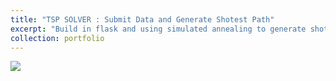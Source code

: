 ```yaml
---
title: "TSP SOLVER : Submit Data and Generate Shotest Path"
excerpt: "Build in flask and using simulated annealing to generate shotest path<br/>"
collection: portfolio
---
```


<img src='/images/uksw.jpeg'>
<img src='/images/uksw.png>
